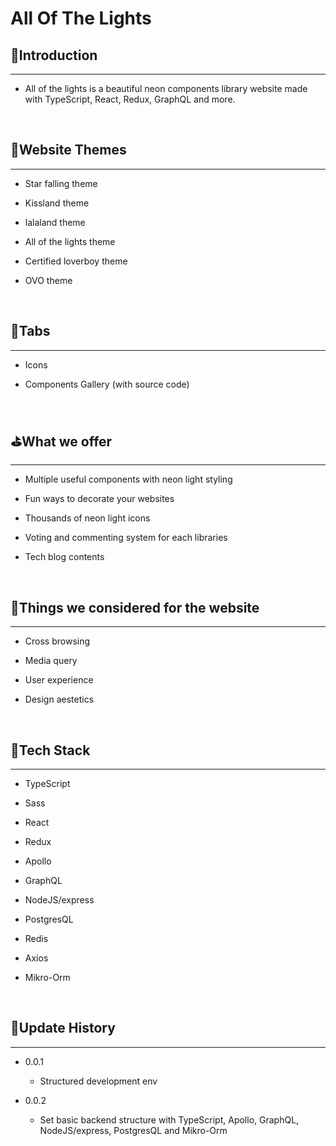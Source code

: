 # All Of The Lights

## 🎍Introduction

---

- All of the lights is a beautiful neon components library website made with TypeScript, React, Redux, GraphQL and more.

<br/>

## 💟Website Themes

---

- Star falling theme

- Kissland theme

- lalaland theme

- All of the lights theme

- Certified loverboy theme

- OVO theme

<br/>

## 🌟Tabs

---

- Icons

- Components Gallery (with source code)

<br/>

## ⛳What we offer

---

- Multiple useful components with neon light styling

- Fun ways to decorate your websites

- Thousands of neon light icons

- Voting and commenting system for each libraries

- Tech blog contents

<br/>

## 👷Things we considered for the website

---

- Cross browsing

- Media query

- User experience

- Design aestetics

<br/>

## 🔧Tech Stack

---

- TypeScript

- Sass

- React

- Redux

- Apollo

- GraphQL

- NodeJS/express

- PostgresQL

- Redis

- Axios

- Mikro-Orm

<br/>

## 🎯Update History

---

- 0.0.1

  - Structured development env

- 0.0.2
  - Set basic backend structure with TypeScript, Apollo, GraphQL, NodeJS/express, PostgresQL and Mikro-Orm
